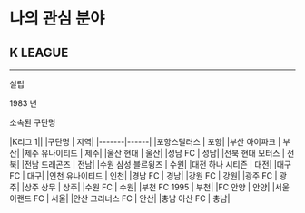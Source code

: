 # 나의 관심 분야

## K LEAGUE
***
설립

  1983 년
  
소속된 구단명

|K리그 1||
|구단명 | 지역|
|-------|------|
|포항스틸러스 | 포항|
|부산 아이파크 | 부산|
|제주 유나이티드 | 제주|
|울산 현대 | 울산|
|성남 FC | 성남|
|전북 현대 모터스 | 전북|
|전남 드래곤즈 | 전남|
|수원 삼성 블르윙즈 | 수원|
|대전 하나 시티즌 | 대전|
|대구 FC | 대구|
|인천 유나이티드 | 인천|
|경남 FC | 경남|
|강원 FC | 강원|
|광주 FC | 광주|
|상주 상무 | 상주|
|수원 FC | 수원|
|부천 FC 1995 | 부천|
|FC 안양 | 안양|
|서울 이랜드 FC | 서울|
|안산 그리너스 FC | 안산|
|충남 아산 FC | 충남|
